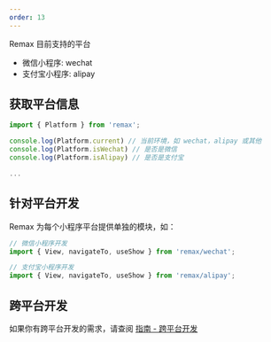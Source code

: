 ```yaml
---
order: 13
---
```


Remax 目前支持的平台

- 微信小程序: wechat
- 支付宝小程序: alipay

## 获取平台信息

```js
import { Platform } from 'remax';

console.log(Platform.current) // 当前环境，如 wechat，alipay 或其他
console.log(Platform.isWechat) // 是否是微信
console.log(Platform.isAlipay) // 是否是支付宝

...
```

## 针对平台开发

Remax 为每个小程序平台提供单独的模块，如：

```js
// 微信小程序开发
import { View, navigateTo, useShow } from 'remax/wechat';
```

```js
// 支付宝小程序开发
import { View, navigateTo, useShow } from 'remax/alipay';
```

## 跨平台开发

如果你有跨平台开发的需求，请查阅 [指南 - 跨平台开发](/指南/跨平台开发)
